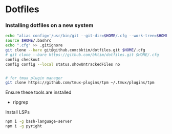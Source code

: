 # Dotfiles

### Installing dotfiles on a new system

```bash
echo "alias config='/usr/bin/git --git-dir=$HOME/.cfg --work-tree=$HOME'" >> $HOME/.bashrc
source $HOME/.bashrc
echo ".cfg" >> .gitignore
git clone --bare git@github.com:bktim/dotfiles.git $HOME/.cfg
# git clone --bare https://github.com/bktim/dotfiles.git $HOME/.cfg
config checkout
config config --local status.showUntrackedFiles no


# for tmux plugin manager
git clone https://github.com/tmux-plugins/tpm ~/.tmux/plugins/tpm
```

Ensure these tools are installed
* ripgrep


Install LSPs
```bash
npm i -g bash-language-server
npm i -g pyright
```
